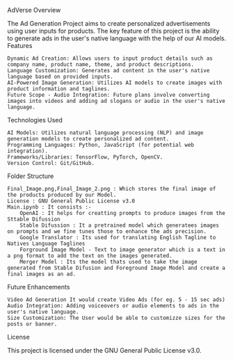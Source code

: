 AdVerse
Overview

The Ad Generation Project aims to create personalized advertisements using user inputs for products. The key feature of this project is the ability to generate ads in the user's native language with the help of our AI models.
Features

    Dynamic Ad Creation: Allows users to input product details such as company name, product name, theme, and product descriptions.
    Language Customization: Generates ad content in the user's native language based on provided inputs.
    AI-Powered Image Generation: Utilizes AI models to create images with product information and taglines.
    Future Scope - Audio Integration: Future plans involve converting images into videos and adding ad slogans or audio in the user's native language.

Technologies Used

    AI Models: Utilizes natural language processing (NLP) and image generation models to create personalized ad content.
    Programming Languages: Python, JavaScript (for potential web integration).
    Frameworks/Libraries: TensorFlow, PyTorch, OpenCV.
    Version Control: Git/GitHub.

Folder Structure

    Final_Image.png,Final_Image_2.png : Which stores the final image of the products produced by our Model.
    License : GNU General Public License v3.0
    Main.ipynb : It consists :-
        OpenAI : It helps for creatting prompts to produce images from the Sttable Difussion
        Stable Difussion : It a pretrained model which generatees images on prompts and we fine tunes those to enhance the ads precision.
        Google Translator : Its used for translating English Tagline to Natives Language Taglines
        Forground Image Model - Text to image generator which is a text in a png format to add the text on the images generated.
        Merger Model : Its the model thats used to take the image generated from Stable Difusion and Foreground Image Model and create a final images as an ad.

Future Enhancements

    Video Ad Generation It would create Video Ads (for eg. 5 - 15 sec ads)
    Audio Integration: Adding voiceovers or audio elements to ads in the user's native language.
    Size Customization: The User would be able to customizze sizes for the posts or banner.

License

This project is licensed under the GNU General Public License v3.0.
